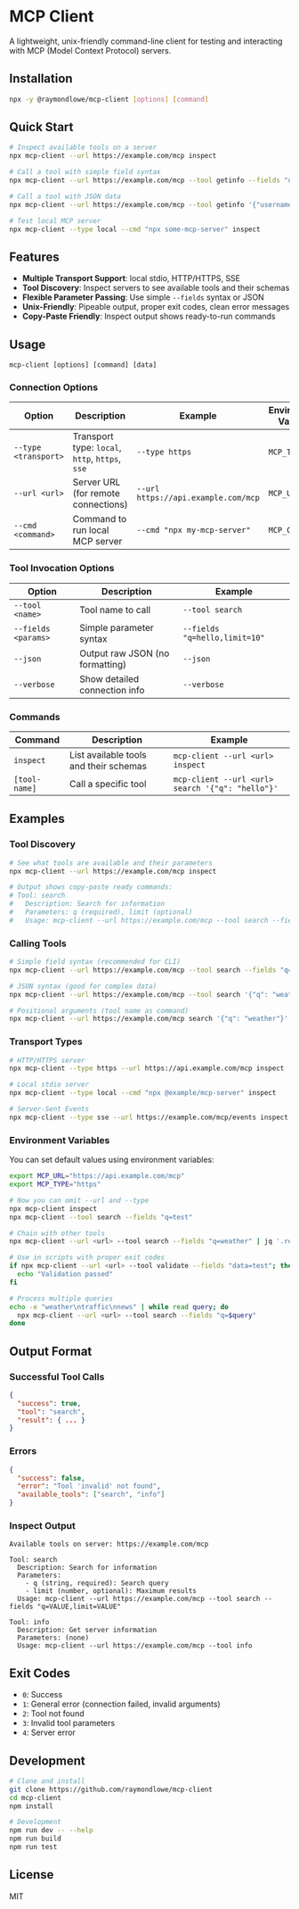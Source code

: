 # MCP Client

A lightweight, unix-friendly command-line client for testing and interacting with MCP (Model Context Protocol) servers.

## Installation

```bash
npx -y @raymondlowe/mcp-client [options] [command]
```

## Quick Start

```bash
# Inspect available tools on a server
npx mcp-client --url https://example.com/mcp inspect

# Call a tool with simple field syntax
npx mcp-client --url https://example.com/mcp --tool getinfo --fields "username=raymond,query=weather"

# Call a tool with JSON data
npx mcp-client --url https://example.com/mcp --tool getinfo '{"username": "raymond", "query": "weather"}'

# Test local MCP server
npx mcp-client --type local --cmd "npx some-mcp-server" inspect
```

## Features

- **Multiple Transport Support**: local stdio, HTTP/HTTPS, SSE
- **Tool Discovery**: Inspect servers to see available tools and their schemas
- **Flexible Parameter Passing**: Use simple `--fields` syntax or JSON
- **Unix-Friendly**: Pipeable output, proper exit codes, clean error messages
- **Copy-Paste Friendly**: Inspect output shows ready-to-run commands

## Usage

```
mcp-client [options] [command] [data]
```

### Connection Options

| Option | Description | Example | Environment Variable |
|--------|-------------|---------|---------------------|
| `--type <transport>` | Transport type: `local`, `http`, `https`, `sse` | `--type https` | `MCP_TYPE` |
| `--url <url>` | Server URL (for remote connections) | `--url https://api.example.com/mcp` | `MCP_URL` |
| `--cmd <command>` | Command to run local MCP server | `--cmd "npx my-mcp-server"` | `MCP_CMD` |

### Tool Invocation Options

| Option | Description | Example |
|--------|-------------|---------|
| `--tool <name>` | Tool name to call | `--tool search` |
| `--fields <params>` | Simple parameter syntax | `--fields "q=hello,limit=10"` |
| `--json` | Output raw JSON (no formatting) | `--json` |
| `--verbose` | Show detailed connection info | `--verbose` |

### Commands

| Command | Description | Example |
|---------|-------------|---------|
| `inspect` | List available tools and their schemas | `mcp-client --url <url> inspect` |
| `[tool-name]` | Call a specific tool | `mcp-client --url <url> search '{"q": "hello"}'` |

## Examples

### Tool Discovery

```bash
# See what tools are available and their parameters
npx mcp-client --url https://example.com/mcp inspect

# Output shows copy-paste ready commands:
# Tool: search
#   Description: Search for information
#   Parameters: q (required), limit (optional)
#   Usage: mcp-client --url https://example.com/mcp --tool search --fields "q=VALUE,limit=VALUE"
```

### Calling Tools

```bash
# Simple field syntax (recommended for CLI)
npx mcp-client --url https://example.com/mcp --tool search --fields "q=weather,limit=5"

# JSON syntax (good for complex data)
npx mcp-client --url https://example.com/mcp --tool search '{"q": "weather", "limit": 5}'

# Positional arguments (tool name as command)
npx mcp-client --url https://example.com/mcp search '{"q": "weather"}'
```

### Transport Types

```bash
# HTTP/HTTPS server
npx mcp-client --type https --url https://api.example.com/mcp inspect

# Local stdio server
npx mcp-client --type local --cmd "npx @example/mcp-server" inspect

# Server-Sent Events
npx mcp-client --type sse --url https://example.com/mcp/events inspect
```

### Environment Variables

You can set default values using environment variables:

```bash
export MCP_URL="https://api.example.com/mcp"
export MCP_TYPE="https"

# Now you can omit --url and --type
npx mcp-client inspect
npx mcp-client --tool search --fields "q=test"
```

```bash
# Chain with other tools
npx mcp-client --url <url> --tool search --fields "q=weather" | jq '.result'

# Use in scripts with proper exit codes
if npx mcp-client --url <url> --tool validate --fields "data=test"; then
  echo "Validation passed"
fi

# Process multiple queries
echo -e "weather\ntraffic\nnews" | while read query; do
  npx mcp-client --url <url> --tool search --fields "q=$query"
done
```

## Output Format

### Successful Tool Calls
```json
{
  "success": true,
  "tool": "search",
  "result": { ... }
}
```

### Errors
```json
{
  "success": false,
  "error": "Tool 'invalid' not found",
  "available_tools": ["search", "info"]
}
```

### Inspect Output
```
Available tools on server: https://example.com/mcp

Tool: search
  Description: Search for information
  Parameters:
    - q (string, required): Search query
    - limit (number, optional): Maximum results
  Usage: mcp-client --url https://example.com/mcp --tool search --fields "q=VALUE,limit=VALUE"

Tool: info
  Description: Get server information
  Parameters: (none)
  Usage: mcp-client --url https://example.com/mcp --tool info
```

## Exit Codes

- `0`: Success
- `1`: General error (connection failed, invalid arguments)
- `2`: Tool not found
- `3`: Invalid tool parameters
- `4`: Server error

## Development

```bash
# Clone and install
git clone https://github.com/raymondlowe/mcp-client
cd mcp-client
npm install

# Development
npm run dev -- --help
npm run build
npm run test
```

## License

MIT
